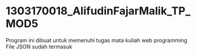 # 1303170018_AlifudinFajarMalik_TP_MOD5
Program ini dibuat untuk memenuhi tugas mata kuliah web programming
File JSON sudah termasuk
